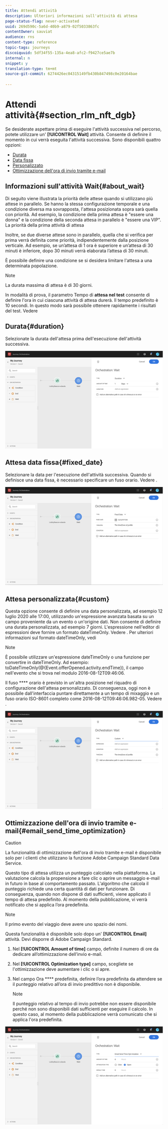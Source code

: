 ```yaml
---
title: Attendi attività
description: Ulteriori informazioni sull'attività di attesa
page-status-flag: never-activated
uuid: 269d590c-5a6d-40b9-a879-02f5033863fc
contentOwner: sauviat
audience: rns
content-type: reference
topic-tags: journeys
discoiquuid: 5df34f55-135a-4ea8-afc2-f9427ce5ae7b
internal: n
snippet: y
translation-type: tm+mt
source-git-commit: 6274426ec04315149fb430b847498c0e20164bae

---
```



# Attendi attività{#section_rlm_nft_dgb}

Se desiderate aspettare prima di eseguire l&#39;attività successiva nel percorso, potete utilizzare un&#39; **[!UICONTROL Wait]** attività. Consente di definire il momento in cui verrà eseguita l&#39;attività successiva. Sono disponibili quattro opzioni:

* [Durata](#duration)
* [Data fissa](#fixed_date)
* [Personalizzato](#custom)
* [Ottimizzazione dell&#39;ora di invio tramite e-mail](#email_send_time_optimization)

## Informazioni sull&#39;attività Wait{#about_wait}

Di seguito viene illustrata la priorità delle attese quando si utilizzano più attese in parallelo. Se hanno la stessa configurazione temporale e una condizione diversa ma sovrapposta, l&#39;attesa posizionata sopra sarà quella con priorità. Ad esempio, la condizione della prima attesa è &quot;essere una donna&quot; e la condizione della seconda attesa in parallelo è &quot;essere una VIP&quot;. La priorità della prima attività di attesa

Inoltre, se due diverse attese sono in parallelo, quella che si verifica per prima verrà definita come priorità, indipendentemente dalla posizione verticale. Ad esempio, se un’attesa di 1 ora è superiore e un’attesa di 30 minuti è inferiore, dopo 30 minuti verrà elaborata l’attesa di 30 minuti.

È possibile definire una condizione se si desidera limitare l&#39;attesa a una determinata popolazione.

>[!NOTE]
>
>La durata massima di attesa è di 30 giorni.
>
>In modalità di prova, il parametro Tempo di **attesa nel test** consente di definire l&#39;ora in cui ciascuna attività di attesa durerà. Il tempo predefinito è 10 secondi. In questo modo sarà possibile ottenere rapidamente i risultati del test. Vedere [](../building-journeys/testing-the-journey.md)

## Durata{#duration}

Selezionate la durata dell&#39;attesa prima dell&#39;esecuzione dell&#39;attività successiva.

![](../assets/journey55.png)

## Attesa data fissa{#fixed_date}

Selezionare la data per l&#39;esecuzione dell&#39;attività successiva. Quando si definisce una data fissa, è necessario specificare un fuso orario. Vedere [](../building-journeys/timezone-management.md).

![](../assets/journey56.png)

## Attesa personalizzata{#custom}

Questa opzione consente di definire una data personalizzata, ad esempio 12 luglio 2020 alle 17:00, utilizzando un&#39;espressione avanzata basata su un campo proveniente da un evento o un&#39;origine dati. Non consente di definire una durata personalizzata, ad esempio 7 giorni. L&#39;espressione nell&#39;editor di espressioni deve fornire un formato dateTimeOnly. Vedere [](../expression/expressionadvanced.md). Per ulteriori informazioni sul formato dateTimeOnly, vedi [](../expression/data-types.md)

>[!NOTE]
>
>È possibile utilizzare un&#39;espressione dateTimeOnly o una funzione per convertire in dateTimeOnly. Ad esempio: toDateTimeOnly(@{Event.offerOpened.activity.endTime}), il campo nell&#39;evento che si trova nel modulo 2016-08-12T09:46:06.
>
>Il fuso **** orario è previsto in un&#39;altra posizione nel riquadro di configurazione dell&#39;attesa personalizzato. Di conseguenza, oggi non è possibile dall&#39;interfaccia puntare direttamente a un tempo di mixaggio e un fuso orario ISO-8601 completo come 2016-08-12T09:46:06.982-05. Vedere [](../building-journeys/timezone-management.md).

![](../assets/journey57.png)

## Ottimizzazione dell&#39;ora di invio tramite e-mail{#email_send_time_optimization}

>[!CAUTION]
>
>La funzionalità di ottimizzazione dell&#39;ora di invio tramite e-mail è disponibile solo per i clienti che utilizzano la funzione Adobe Campaign Standard Data Service.

Questo tipo di attesa utilizza un punteggio calcolato nella piattaforma. La valutazione calcola la propensione a fare clic o aprire un messaggio e-mail in futuro in base al comportamento passato. L&#39;algoritmo che calcola il punteggio richiede una certa quantità di dati per funzionare. Di conseguenza, quando non dispone di dati sufficienti, viene applicato il tempo di attesa predefinito. Al momento della pubblicazione, vi verrà notificato che si applica l’ora predefinita.

>[!NOTE]
>
>Il primo evento del viaggio deve avere uno spazio dei nomi.
>
>Questa funzionalità è disponibile solo dopo un&#39; **[!UICONTROL Email]** attività. Devi disporre di Adobe Campaign Standard.

1. Nel **[!UICONTROL Amount of time]** campo, definite il numero di ore da dedicare all’ottimizzazione dell’invio e-mail.
1. Nel **[!UICONTROL Optimization type]** campo, scegliete se l&#39;ottimizzazione deve aumentare i clic o si apre.
1. Nel campo Ora **** predefinita, definire l’ora predefinita da attendere se il punteggio relativo all’ora di invio predittivo non è disponibile.

   >[!NOTE]
   >
   >Il punteggio relativo al tempo di invio potrebbe non essere disponibile perché non sono disponibili dati sufficienti per eseguire il calcolo. In questo caso, al momento della pubblicazione verrà comunicato che si applica l&#39;ora predefinita.

![](../assets/journey57bis.png)
